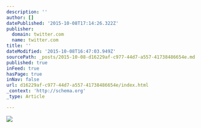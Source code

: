 ```yaml
---
description: ''
author: []
datePublished: '2015-10-08T17:14:26.322Z'
publisher:
  domain: twitter.com
  name: twitter.com
title: ''
dateModified: '2015-10-08T16:47:03.949Z'
sourcePath: _posts/2015-10-08-d16229af-c977-44d7-a557-41738486654e.md
published: true
inFeed: true
hasPage: true
inNav: false
url: d16229af-c977-44d7-a557-41738486654e/index.html
_context: 'http://schema.org'
_type: Article

---
```

![](https://pbs.twimg.com/media/CMSAxtAXAAAkalX.png)